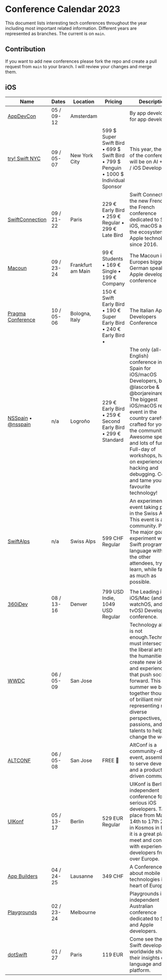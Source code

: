# Conference Calendar 2023

This document lists interesting tech conferences throughout the year including most important related information. Different years are represented as branches. The current is on `main`.

## Contribution

If you want to add new conferences please fork the repo and create a pull request from `main` to your branch. I will review your changes and merge them.

## iOS

| Name                                                                     | Dates      | Location          | Pricing                                                                               | Description                                                                                                                                                                                                                                                                                                                                      |
| ------------------------------------------------------------------------ | ---------- | ----------------- | ------------------------------------------------------------------------------------- | ------------------------------------------------------------------------------------------------------------------------------------------------------------------------------------------------------------------------------------------------------------------------------------------------------------------------------------------------ |
| [AppDevCon](https://appdevcon.nl)                                        | 05 / 09-12 | Amsterdam         |                                                                                       | By app developers, for app developers                                                                                                                                                                                                                                                                                                            |
| [try! Swift NYC](https://www.tryswift.co/events/2023/nyc/)               | 09 / 05-07 | New York City     | 599 $ Super Swift Bird • 699 $ Swift Bird • 799 $ Penguin • 1000 $ Individual Sponsor | This year, the focus of the conference will be on AI + Swift / iOS Development.                                                                                                                                                                                                                                                                  |
| [SwiftConnection](https://swiftconnection.io)                            | 09 / 21-22 | Paris             | 229 € Early Bird • 259 € Regular • 299 € Late Bird                                    | Swift Connection is the new FrenchKit, the French conference dedicated to Swift, iOS, macOS and the ecosystems of Apple technologies since 2016.                                                                                                                                                                                                 |
| [Macoun](https://macoun.de)                                              | 09 / 23-24 | Frankfurt am Main | 99 € Students • 169 € Single • 199 € Company                                          | The Macoun is Europes biggest, German speaking Apple developer conference                                                                                                                                                                                                                                                                        |
| [Pragma Conference](http://www.pragmaconference.com)                     | 10 / 05-06 | Bologna, Italy    | 150 € Swift Early Bird • 190 € Super Early Bird • 240 € Early Bird •                  | The Italian Apple Developers Conference                                                                                                                                                                                                                                                                                                          |
| [NSSpain](https://nsspain.com) • [@nsspain](https://twitter.com/nsspain) | n/a        | Logroño           | 229 € Early Bird • 259 € Second Early Bird • 299 € Standard                           | The only (all-English) conference in Spain for iOS/macOS Developers, by @lascorbe & @borjareinares. The biggest iOS/macOS related event in the country carefully crafted for you by the community! Awesome speakers and lots of fun! Full-day of workshops, hands-on experience, hacking and debugging. Come and tame your favourite technology! |
| [SwiftAlps](https://www.theswiftalps.com/)                               | n/a        | Swiss Alps        | 599 CHF Regular                                                                       | An experimental event taking place in the Swiss Alps. This event is about community. Period. The major goal is to experiment with the Swift programming language with all the other attendees, trying to learn, while failing, as much as possible.                                                                                              |
|                                                                          |            |                   |                                                                                       |                                                                                                                                                                                                                                                                                                                                                  |
| [360iDev](http://360idev.com)                                            | 08 / 13-16 | Denver            | 799 USD Indie, 1049 USD Regular                                                       | The Leading indie iOS/Mac (and watchOS, and tvOS) Developer conference.                                                                                                                                                                                                                                                                          |
| [WWDC](https://developer.apple.com/wwdc)                                 | 06 / 05-09 | San Jose          |                                                                                       | Technology alone is not enough.Technology must intersect with the liberal arts and the humanities, to create new ideas and experiences that push society forward. This summer we bring together thousands of brilliant minds representing many diverse perspectives, passions, and talents to help us change the world.                          |
| [ALTCONF](http://altconf.com)                                            | 06 / 05-08 | San Jose          | FREE 🤑                                                                               | AltConf is a community-driven event, assembled to serve developers and a product driven community.                                                                                                                                                                                                                                               |
| [UIKonf](http://www.uikonf.com)                                          | 05 / 13-17 | Berlin            | 529 EUR Regular                                                                       | UIKonf is Berlin's independent conference for serious iOS developers. Taking place from May 14th to 17th 2017 in Kosmos in Berlin it is a great place to meet and connect with experienced developers from all over Europe.                                                                                                                      |
| [App Builders](https://www.appbuilders.ch)                               | 04 / 24-25 | Lausanne          | 349 CHF                                                                               | A Conference about mobile technologies in the heart of Europe.                                                                                                                                                                                                                                                                                   |
| [Playgrounds](http://www.playgroundscon.com)                             | 02 / 23-24 | Melbourne         |                                                                                       | Playgrounds is an independent Australian conference dedicated to Swift and Apple developers.                                                                                                                                                                                                                                                     |
| [dotSwift](https://www.dotswift.io)                                      | 01 / 27    | Paris             | 119 EUR                                                                               | Come see the best Swift developers worldwide share their insights on the language and its platform.                                                                                                                                                                                                                                              |